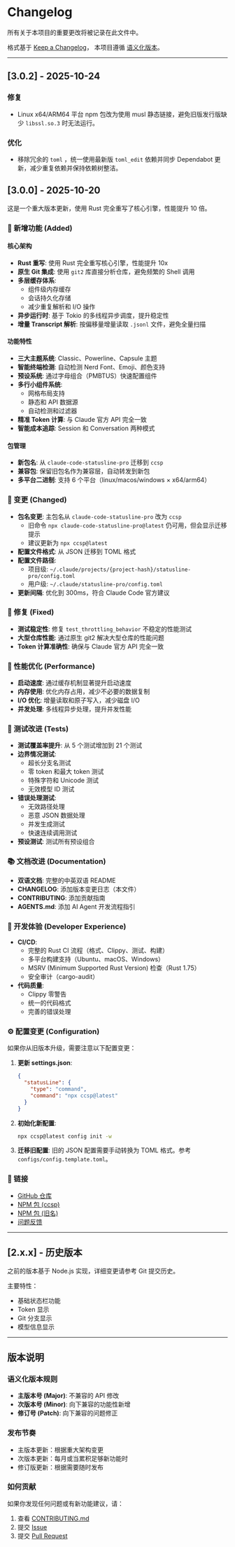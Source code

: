 # Changelog

所有关于本项目的重要更改将被记录在此文件中。

格式基于 [Keep a Changelog](https://keepachangelog.com/zh-CN/1.0.0/)，
本项目遵循 [语义化版本](https://semver.org/lang/zh-CN/)。

---

## [3.0.2] - 2025-10-24

### 修复

- Linux x64/ARM64 平台 npm 包改为使用 musl 静态链接，避免旧版发行版缺少 `libssl.so.3` 时无法运行。

### 优化

- 移除冗余的 `toml` ，统一使用最新版 `toml_edit` 依赖并同步 Dependabot 更新，减少重复依赖并保持依赖树整洁。

## [3.0.0] - 2025-10-20

这是一个重大版本更新，使用 Rust 完全重写了核心引擎，性能提升 10 倍。

### 🎉 新增功能 (Added)

#### 核心架构

- **Rust 重写**: 使用 Rust 完全重写核心引擎，性能提升 10x
- **原生 Git 集成**: 使用 `git2` 库直接分析仓库，避免频繁的 Shell 调用
- **多层缓存体系**:
  - 组件级内存缓存
  - 会话持久化存储
  - 减少重复解析和 I/O 操作
- **异步运行时**: 基于 Tokio 的多线程异步调度，提升稳定性
- **增量 Transcript 解析**: 按偏移量增量读取 `.jsonl` 文件，避免全量扫描

#### 功能特性

- **三大主题系统**: Classic、Powerline、Capsule 主题
- **智能终端检测**: 自动检测 Nerd Font、Emoji、颜色支持
- **预设系统**: 通过字母组合（PMBTUS）快速配置组件
- **多行小组件系统**:
  - 网格布局支持
  - 静态和 API 数据源
  - 自动检测和过滤器
- **精准 Token 计算**: 与 Claude 官方 API 完全一致
- **智能成本追踪**: Session 和 Conversation 两种模式

#### 包管理

- **新包名**: 从 `claude-code-statusline-pro` 迁移到 `ccsp`
- **兼容包**: 保留旧包名作为兼容层，自动转发到新包
- **多平台二进制**: 支持 6 个平台（linux/macos/windows × x64/arm64）

### 🔄 变更 (Changed)

- **包名变更**: 主包名从 `claude-code-statusline-pro` 改为 `ccsp`
  - 旧命令 `npx claude-code-statusline-pro@latest` 仍可用，但会显示迁移提示
  - 建议更新为 `npx ccsp@latest`
- **配置文件格式**: 从 JSON 迁移到 TOML 格式
- **配置文件路径**:
  - 项目级: `~/.claude/projects/{project-hash}/statusline-pro/config.toml`
  - 用户级: `~/.claude/statusline-pro/config.toml`
- **更新间隔**: 优化到 300ms，符合 Claude Code 官方建议

### 🐛 修复 (Fixed)

- **测试稳定性**: 修复 `test_throttling_behavior` 不稳定的性能测试
- **大型仓库性能**: 通过原生 git2 解决大型仓库的性能问题
- **Token 计算准确性**: 确保与 Claude 官方 API 完全一致

### 🚀 性能优化 (Performance)

- **启动速度**: 通过缓存机制显著提升启动速度
- **内存使用**: 优化内存占用，减少不必要的数据复制
- **I/O 优化**: 增量读取和原子写入，减少磁盘 I/O
- **并发处理**: 多线程异步处理，提升并发性能

### 🧪 测试改进 (Tests)

- **测试覆盖率提升**: 从 5 个测试增加到 21 个测试
- **边界情况测试**:
  - 超长分支名测试
  - 零 token 和最大 token 测试
  - 特殊字符和 Unicode 测试
  - 无效模型 ID 测试
- **错误处理测试**:
  - 无效路径处理
  - 恶意 JSON 数据处理
  - 并发生成测试
  - 快速连续调用测试
- **预设测试**: 测试所有预设组合

### 📚 文档改进 (Documentation)

- **双语文档**: 完整的中英双语 README
- **CHANGELOG**: 添加版本变更日志（本文件）
- **CONTRIBUTING**: 添加贡献指南
- **AGENTS.md**: 添加 AI Agent 开发流程指引

### 🔧 开发体验 (Developer Experience)

- **CI/CD**:
  - 完整的 Rust CI 流程（格式、Clippy、测试、构建）
  - 多平台构建支持（Ubuntu、macOS、Windows）
  - MSRV (Minimum Supported Rust Version) 检查（Rust 1.75）
  - 安全审计（cargo-audit）
- **代码质量**:
  - Clippy 零警告
  - 统一的代码格式
  - 完善的错误处理

### ⚙️ 配置变更 (Configuration)

如果你从旧版本升级，需要注意以下配置变更：

1. **更新 settings.json**:

   ```json
   {
     "statusLine": {
       "type": "command",
       "command": "npx ccsp@latest"
     }
   }
   ```

2. **初始化新配置**:

   ```bash
   npx ccsp@latest config init -w
   ```

3. **迁移旧配置**:
   旧的 JSON 配置需要手动转换为 TOML 格式。参考 `configs/config.template.toml`。

### 🔗 链接

- [GitHub 仓库](https://github.com/wangnov/claude-code-statusline-pro)
- [NPM 包 (ccsp)](https://www.npmjs.com/package/ccsp)
- [NPM 包 (旧名)](https://www.npmjs.com/package/claude-code-statusline-pro)
- [问题反馈](https://github.com/wangnov/claude-code-statusline-pro/issues)

---

## [2.x.x] - 历史版本

之前的版本基于 Node.js 实现，详细变更请参考 Git 提交历史。

主要特性：

- 基础状态栏功能
- Token 显示
- Git 分支显示
- 模型信息显示

---

## 版本说明

### 语义化版本规则

- **主版本号 (Major)**: 不兼容的 API 修改
- **次版本号 (Minor)**: 向下兼容的功能性新增
- **修订号 (Patch)**: 向下兼容的问题修正

### 发布节奏

- 主版本更新：根据重大架构变更
- 次版本更新：每月或当累积足够新功能时
- 修订版更新：根据需要随时发布

### 如何贡献

如果你发现任何问题或有新功能建议，请：

1. 查看 [CONTRIBUTING.md](./CONTRIBUTING.md)
2. 提交 [Issue](https://github.com/wangnov/claude-code-statusline-pro/issues)
3. 提交 [Pull Request](https://github.com/wangnov/claude-code-statusline-pro/pulls)
